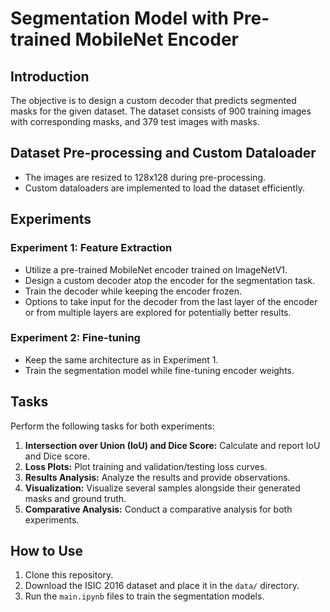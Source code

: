 # Segmentation Model with Pre-trained MobileNet Encoder

## Introduction
The objective is to design a custom decoder that predicts segmented masks for the given dataset. The dataset consists of 900 training images with corresponding masks, and 379 test images with masks. 

## Dataset Pre-processing and Custom Dataloader
- The images are resized to 128x128 during pre-processing.
- Custom dataloaders are implemented to load the dataset efficiently.

## Experiments
### Experiment 1: Feature Extraction
- Utilize a pre-trained MobileNet encoder trained on ImageNetV1.
- Design a custom decoder atop the encoder for the segmentation task.
- Train the decoder while keeping the encoder frozen.
- Options to take input for the decoder from the last layer of the encoder or from multiple layers are explored for potentially better results.

### Experiment 2: Fine-tuning
- Keep the same architecture as in Experiment 1.
- Train the segmentation model while fine-tuning encoder weights.

## Tasks
Perform the following tasks for both experiments:

1. **Intersection over Union (IoU) and Dice Score:** Calculate and report IoU and Dice score.
2. **Loss Plots:** Plot training and validation/testing loss curves.
3. **Results Analysis:** Analyze the results and provide observations.
4. **Visualization:** Visualize several samples alongside their generated masks and ground truth.
5. **Comparative Analysis:** Conduct a comparative analysis for both experiments.

## How to Use
1. Clone this repository.
2. Download the ISIC 2016 dataset and place it in the `data/` directory.
4. Run the `main.ipynb` files to train the segmentation models.
